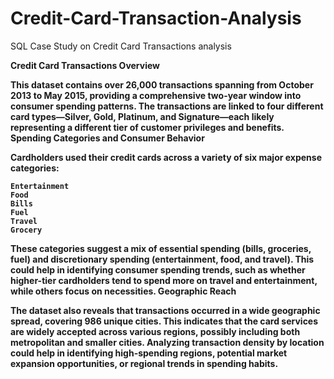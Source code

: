 # Credit-Card-Transaction-Analysis
SQL Case Study on Credit Card Transactions analysis


<b>Credit Card Transactions Overview

This dataset contains over 26,000 transactions spanning from October 2013 to May 2015, providing a comprehensive two-year window into consumer spending patterns. The transactions are linked to four different card types—Silver, Gold, Platinum, and Signature—each likely representing a different tier of customer privileges and benefits.
Spending Categories and Consumer Behavior

<b>Cardholders used their credit cards across a variety of six major expense categories:

    Entertainment
    Food
    Bills
    Fuel
    Travel
    Grocery

<B>These categories suggest a mix of essential spending (bills, groceries, fuel) and discretionary spending (entertainment, food, and travel). This could help in identifying consumer spending trends, such as whether higher-tier cardholders tend to spend more on travel and entertainment, while others focus on necessities.
Geographic Reach

The dataset also reveals that transactions occurred in a wide geographic spread, covering 986 unique cities. This indicates that the card services are widely accepted across various regions, possibly including both metropolitan and smaller cities. Analyzing transaction density by location could help in identifying high-spending regions, potential market expansion opportunities, or regional trends in spending habits.

